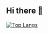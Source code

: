 ## Hi there 👋
[![Top Langs](https://github-readme-stats.vercel.app/api/top-langs/?username=mathengcs&layout=pie)](https://github.com/mathengcs/mathengcs)
<!--
**mathengcs/mathengcs** is a ✨ _special_ ✨ repository because its `README.md` (this file) appears on your GitHub profile.

Here are some ideas to get you started:

- 🔭 I’m currently working on ...
- 🌱 I’m currently learning ...
- 👯 I’m looking to collaborate on ...
- 🤔 I’m looking for help with ...
- 💬 Ask me about ...
- 📫 How to reach me: ...
- 😄 Pronouns: ...
- ⚡ Fun fact: ...
-->
